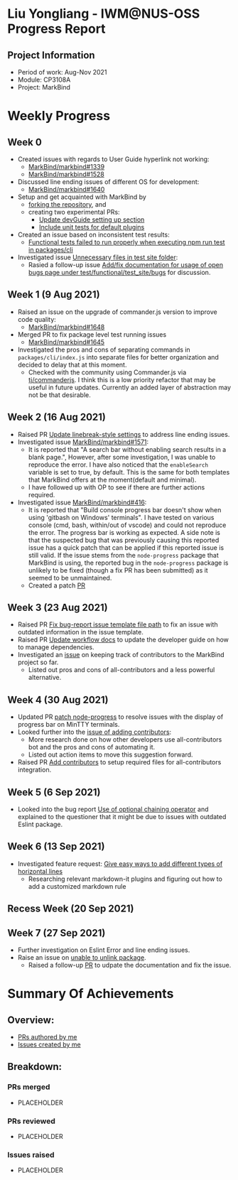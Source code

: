 <!--
Customize this by replacing PLACEHOLDER with your information.
Examples will be given for easy copy-pasting.
Use Ctrl + F (Windows) to highlight all the PLACEHOLDER that need to be replaced.
Delete the hidden comments like this as you go.
Good luck!
-->
<!-- Liu Yongliang - IWM@NUS-OSS Progress Report -->
# Liu Yongliang - IWM@NUS-OSS Progress Report

<!-- 
## Project Information
- Period of work: Aug-Nov 2021
- Module: CP3108A
- Project: MarkBind
-->
## Project Information
- Period of work: Aug-Nov 2021
- Module: CP3108A
- Project: MarkBind

# Weekly Progress
<!--
## Week 1 (9 Aug 2021)
- Investigated issues #123 (Page not loading properly)
- Tried a possible solution given in this S/O post, but it did not work because ...
- Created PR #456 (Fix integer overflow bug)
- Updated PR #973 (...) based on reviews
- Merged PR #879 (...)
## Week 2 (16 Aug 2021)
- Investigated issues #123 (Page not loading properly)
- Tried a possible solution given in this S/O post, but it did not work because ...
- Created PR #456 (Fix integer overflow bug)
- Updated PR #973 (...) based on reviews
- Merged PR #879 (...)
-->
## Week 0
- Created issues with regards to User Guide hyperlink not working:
  - [MarkBind/markbind#1339](https://github.com/MarkBind/markbind/issues/1339)
  - [MarkBind/markbind#1528](https://github.com/MarkBind/markbind/issues/1528)
- Discussed line ending issues of different OS for development:
  - [MarkBind/markbind#1640](https://github.com/MarkBind/markbind/issues/1640)
- Setup and get acquainted with MarkBind by
  - [forking the repository](https://github.com/tlylt/markbind), and
  - creating two experimental PRs:
    - [Update devGuide setting up section](https://github.com/tlylt/markbind/pull/1) 
    - [Include unit tests for default plugins](https://github.com/tlylt/markbind/pull/2)
- Created an issue based on inconsistent test results:
  - [Functional tests failed to run properly when executing npm run test in packages/cli](https://github.com/MarkBind/markbind/issues/1641)
- Investigated issue [Unnecessary files in test site folder](https://github.com/MarkBind/markbind/issues/792):
  - Rasied a follow-up issue [Add/fix documentation for usage of open bugs page under test/functional/test_site/bugs](https://github.com/MarkBind/markbind/issues/1644) for discussion.
## Week 1 (9 Aug 2021)
- Raised an issue on the upgrade of commander.js version to improve code quality:
  - [MarkBind/markbind#1648](https://github.com/MarkBind/markbind/issues/1648) 
- Merged PR to fix package level test running issues
  - [MarkBind/markbind#1645](https://github.com/MarkBind/markbind/pull/1645)
- Investigated the pros and cons of separating commands in `packages/cli/index.js` into separate files for better organization and decided to delay that at this moment.
  - Checked with the community using Commander.js via [tj/commanderjs](https://github.com/tj/commander.js/issues/1581). I think this is a low priority refactor that may be useful in future updates. Currently an added layer of abstraction may not be that desirable.

## Week 2 (16 Aug 2021)
- Raised PR [Update linebreak-style settings](https://github.com/MarkBind/markbind/pull/1653) to address line ending issues.
- Investigated issue [MarkBind/markbind#1571](https://github.com/MarkBind/markbind/issues/1571):
  - It is reported that "A search bar without enabling search results in a blank page.", However, after some investigation, I was unable to reproduce the error. I have also noticed that the `enableSearch` variable is set to true, by default. This is the same for both templates that MarkBind offers at the moment(default and minimal).
  - I have followed up with OP to see if there are further actions required.
- Investigated issue [MarkBind/markbind#416](https://github.com/MarkBind/markbind/issues/416):
  - It is reported that "Build console progress bar doesn't show when using 'gitbash on Windows' terminals". I have tested on various console (cmd, bash, within/out of vscode) and could not reproduce the error. The progress bar is working as expected. A side note is that the suspected bug that was previously causing this reported issue has a quick patch that can be applied if this reported issue is still valid. If the issue stems from the `node-progress` package that MarkBind is using, the reported bug in the `node-progress` package is unlikely to be fixed (though a fix PR has been submitted) as it seemed to be unmaintained.
  - Created a patch [PR](https://github.com/MarkBind/markbind/pull/1654)
## Week 3 (23 Aug 2021)
- Raised PR [Fix bug-report issue template file path](https://github.com/MarkBind/markbind/pull/1658) to fix an issue with outdated information in the issue template.
- Raised PR [Update workflow docs](https://github.com/MarkBind/markbind/pull/1659) to update the developer guide on how to manage dependencies.
- Investigated an [issue](https://github.com/MarkBind/markbind/issues/1646) on keeping track of contributors to the MarkBind project so far.
  - Listed out pros and cons of all-contributors and a less powerful alternative.
## Week 4 (30 Aug 2021)
- Updated PR [patch node-progress](https://github.com/MarkBind/markbind/pull/1654) to resolve issues with the display of progress bar on MinTTY terminals.
- Looked further into the [issue of adding contributors](https://github.com/MarkBind/markbind/issues/1646):
  - More research done on how other developers use all-contributors bot and the pros and cons of automating it.
  - Listed out action items to move this suggestion forward.
- Raised PR [Add contributors](https://github.com/MarkBind/markbind/pull/1662) to setup required files for all-contributors integration.

## Week 5 (6 Sep 2021)
- Looked into the bug report [Use of optional chaining operator](https://github.com/MarkBind/markbind/issues/1664) and explained to the questioner that it might be due to issues with outdated Eslint package.

## Week 6 (13 Sep 2021)
- Investigated feature request: [Give easy ways to add different types of horizontal lines](https://github.com/MarkBind/markbind/issues/897)
  - Researching relevant markdown-it plugins and figuring out how to add a customized markdown rule

## Recess Week (20 Sep 2021)

## Week 7 (27 Sep 2021)
- Further investigation on Eslint Error and line ending issues.
- Raise an issue on [unable to unlink package](https://github.com/MarkBind/markbind/issues/1673).
  - Raised a follow-up [PR](https://github.com/MarkBind/markbind/pull/1674) to udpate the documentation and fix the issue.
# Summary Of Achievements
<!--
## Overview:
- [PRs authored by me](https://github.com/MarkBind/markbind/pulls/tlylt)
- [Issues created by me](https://github.com/MarkBind/markbind/issues/created_by/tlylt)
-->
## Overview:
- [PRs authored by me](https://github.com/MarkBind/markbind/pulls/tlylt)
- [Issues created by me](https://github.com/MarkBind/markbind/issues/created_by/tlylt)

## Breakdown:
### PRs merged
- PLACEHOLDER
### PRs reviewed
- PLACEHOLDER
### Issues raised
- PLACEHOLDER
